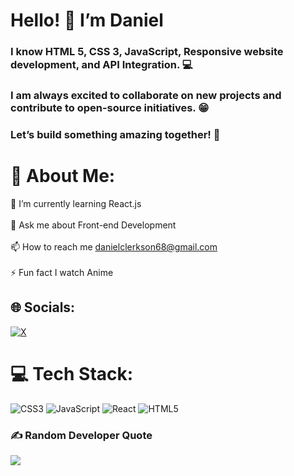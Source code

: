 
# Hello! 👋 I’m Daniel

### I know HTML 5, CSS 3, JavaScript, Responsive website development, and API Integration. 💻

### I am always excited to collaborate on new projects and contribute to open-source initiatives. 😁

### Let’s build something amazing together! 🚀

# 💫 About Me:
🌱 I’m currently learning React.js<br><br>💬 Ask me about Front-end Development<br><br>📫 How to reach me danielclerkson68@gmail.com<br><br>⚡ Fun fact I watch Anime


## 🌐 Socials:
[![X](https://img.shields.io/badge/X-black.svg?logo=X&logoColor=white)](https://x.com/daniel_clerkson) 

# 💻 Tech Stack:
![CSS3](https://img.shields.io/badge/css3-%231572B6.svg?style=for-the-badge&logo=css3&logoColor=white) ![JavaScript](https://img.shields.io/badge/javascript-%23323330.svg?style=for-the-badge&logo=javascript&logoColor=%23F7DF1E) ![React](https://img.shields.io/badge/react-%2320232a.svg?style=for-the-badge&logo=react&logoColor=%2361DAFB) ![HTML5](https://img.shields.io/badge/html5-%23E34F26.svg?style=for-the-badge&logo=html5&logoColor=white)
### ✍️ Random Developer Quote
![](https://quotes-github-readme.vercel.app/api?type=verical&theme=radical)
